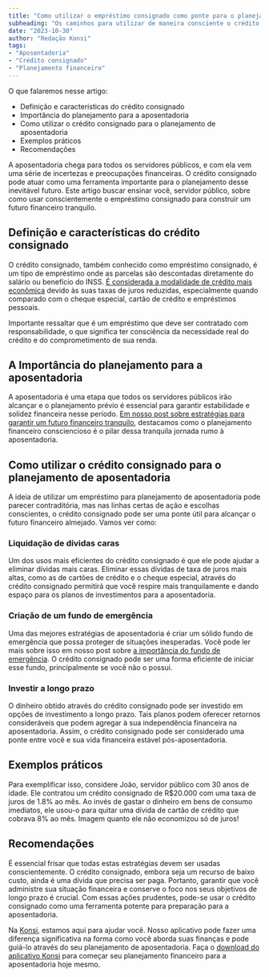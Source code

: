 ```yaml
---
title: "Como utilizar o empréstimo consignado como ponte para o planejamento de aposentadoria"
subheading: "Os caminhos para utilizar de maneira consciente o crédito consignado para um futuro financeiro tranquilo"
date: "2023-10-30"
author: "Redação Konsi"
tags:
- "Aposentadoria"
- "Crédito consignado"
- "Planejamento financeiro"
---
```


O que falaremos nesse artigo:

- Definição e características do crédito consignado
- Importância do planejamento para a aposentadoria 
- Como utilizar o crédito consignado para o planejamento de aposentadoria 
- Exemplos práticos
- Recomendações

A aposentadoria chega para todos os servidores públicos, e com ela vem uma série de incertezas e preocupações financeiras. O crédito consignado pode atuar como uma ferramenta importante para o planejamento desse inevitável futuro. Este artigo buscar ensinar você, servidor público, sobre como usar conscientemente o empréstimo consignado para construir um futuro financeiro tranquilo.

## Definição e características do crédito consignado

O crédito consignado, também conhecido como empréstimo consignado, é um tipo de empréstimo onde as parcelas são descontadas diretamente do salário ou benefício do INSS. [É considerada a modalidade de crédito mais econômica](konsi.com.br/postagens/por-que-o-crdito-consignado-a-melhor-escolha-para-servidores-pblicos) devido às suas taxas de juros reduzidas, especialmente quando comparado com o cheque especial, cartão de crédito e empréstimos pessoais.

Importante ressaltar que é um empréstimo que deve ser contratado com responsabilidade, o que significa ter consciência da necessidade real do crédito e do comprometimento de sua renda.

## A Importância do planejamento para a aposentadoria

A aposentadoria é uma etapa que todos os servidores públicos irão alcançar e o planejamento prévio é essencial para garantir estabilidade e solidez financeira nesse período. [Em nosso post sobre estratégias para garantir um futuro financeiro tranquilo](konsi.com.br/postagens/estrategias-para-garantir-um-futuro-financeiro-tranquilo-como-servidor-pblico), destacamos como o planejamento financeiro consciencioso é o pilar dessa tranquila jornada rumo à aposentadoria.

## Como utilizar o crédito consignado para o planejamento de aposentadoria

A ideia de utilizar um empréstimo para planejamento de aposentadoria pode parecer contraditória, mas nas linhas certas de ação e escolhas conscientes, o crédito consignado pode ser uma ponte útil para alcançar o futuro financeiro almejado. Vamos ver como:

### Liquidação de dívidas caras

Um dos usos mais eficientes do crédito consignado é que ele pode ajudar a eliminar dívidas mais caras. Eliminar essas dívidas de taxa de juros mais altas, como as de cartões de crédito e o cheque especial, através do crédito consignado permitirá que você respire mais tranquilamente e dando espaço para os planos de investimentos para a aposentadoria.

### Criação de um fundo de emergência

Uma das mejores estratégias de aposentadoria é criar um sólido fundo de emergência que possa proteger de situações inesperadas. Você pode ler mais sobre isso em nosso post sobre [a importância do fundo de emergência](konsi.com.br/postagens/a-importncia-da-reserva-de-emergncia-e-como-constru-la-com-inteligncia-financeira). O crédito consignado pode ser uma forma eficiente de iniciar esse fundo, principalmente se você não o possui.

### Investir a longo prazo

O dinheiro obtido através do crédito consignado pode ser investido em opções de investimento a longo prazo. Tais planos podem oferecer retornos consideráveis que podem agregar à sua independência financeira na aposentadoria. Assim, o crédito consignado pode ser considerado uma ponte entre você e sua vida financeira estável pós-aposentadoria.

## Exemplos práticos

Para exemplificar isso, considere João, servidor público com 30 anos de idade. Ele contratou um crédito consignado de R$20.000 com uma taxa de juros de 1.8% ao mês. Ao invés de gastar o dinheiro em bens de consumo imediatos, ele usou-o para quitar uma dívida de cartão de crédito que cobrava 8% ao mês. Imagem quanto ele não economizou só de juros!

## Recomendações

É essencial frisar que todas estas estratégias devem ser usadas conscientemente. O crédito consignado, embora seja um recurso de baixo custo, ainda é uma dívida que precisa ser paga. Portanto, garantir que você administre sua situação financeira e conserve o foco nos seus objetivos de longo prazo é crucial. Com essas ações prudentes, pode-se usar o crédito consignado como uma ferramenta potente para preparação para a aposentadoria.

Na [Konsi](konsi.com.br), estamos aqui para ajudar você. Nosso aplicativo pode fazer uma diferença significativa na forma como você aborda suas finanças e pode guiá-lo através do seu planejamento de aposentadoria. Faça o [download do aplicativo Konsi](konsi.com.br/download) para começar seu  planejamento financeiro para a aposentadoria hoje mesmo.
